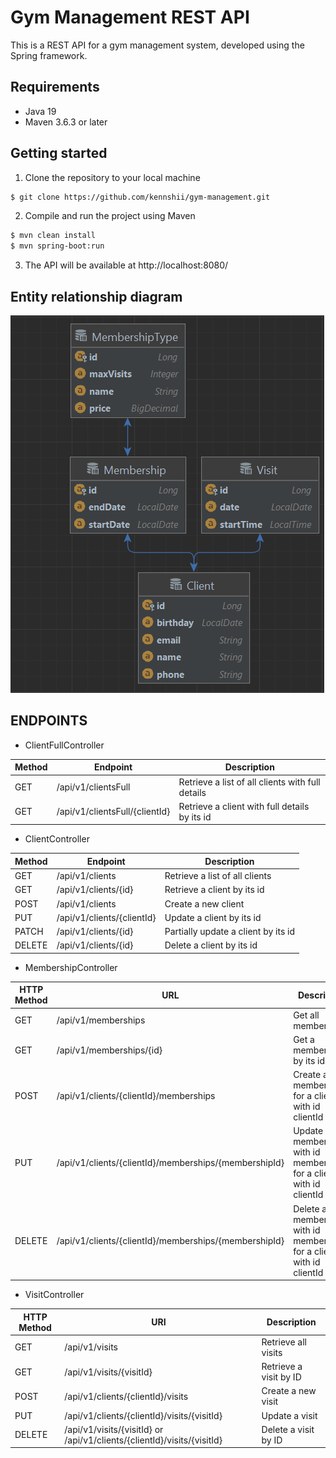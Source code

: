 # Gym Management REST API
This is a REST API for a gym management system, developed using the Spring framework.

## Requirements
- Java 19
- Maven 3.6.3 or later

## Getting started
1. Clone the repository to your local machine
```bash
$ git clone https://github.com/kennshii/gym-management.git
```
2. Compile and run the project using Maven
```bash
$ mvn clean install
$ mvn spring-boot:run
```
3. The API will be available at http://localhost:8080/

## Entity relationship diagram
![Entity relationship](/src/main/resources/static/img.png "EntityDiagram")

## ENDPOINTS
- ClientFullController

| Method | Endpoint                       | Description                                      |
|--------|--------------------------------|--------------------------------------------------|
| GET    | /api/v1/clientsFull            | Retrieve a list of all clients with full details |
| GET    | /api/v1/clientsFull/{clientId} | Retrieve a client with full details by its id    |

- ClientController

| Method | Endpoint                   | Description                         |
|--------|----------------------------|-------------------------------------|
| GET    | /api/v1/clients            | Retrieve a list of all clients      |
| GET    | /api/v1/clients/{id}       | Retrieve a client by its id         |
| POST   | /api/v1/clients            | Create a new client                 |
| PUT    | /api/v1/clients/{clientId} | Update a client by its id           |
| PATCH  | /api/v1/clients/{id}       | Partially update a client by its id |
| DELETE | /api/v1/clients/{id}       | Delete a client by its id           |

- MembershipController

| HTTP Method | URL                                                   | Description                                                            |
|-------------|-------------------------------------------------------|------------------------------------------------------------------------|
| GET         | /api/v1/memberships                                   | Get all memberships                                                    |
| GET         | /api/v1/memberships/{id}                              | Get a membership by its id                                             |
| POST        | /api/v1/clients/{clientId}/memberships                | Create a new membership for a client with id clientId                  |
| PUT         | /api/v1/clients/{clientId}/memberships/{membershipId} | Update a membership with id membershipId for a client with id clientId |
| DELETE      | /api/v1/clients/{clientId}/memberships/{membershipId} | Delete a membership with id membershipId for a client with id clientId |

- VisitController

| HTTP Method | URI                                                                     | Description            |
|-------------|-------------------------------------------------------------------------|------------------------|
| GET         | /api/v1/visits                                                          | Retrieve all visits    |
| GET         | /api/v1/visits/{visitId}                                                | Retrieve a visit by ID |
| POST        | /api/v1/clients/{clientId}/visits                                       | Create a new visit     |
| PUT         | /api/v1/clients/{clientId}/visits/{visitId}                             | Update a visit         |
| DELETE      | /api/v1/visits/{visitId} or /api/v1/clients/{clientId}/visits/{visitId} | Delete a visit by ID   |
